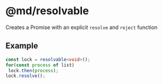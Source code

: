 # @md/resolvable

Creates a Promise with an explicit `resolve` and `reject` function

## Example

```ts
const lock = resolvable<void>();
for(const process of list)
 lock.then(process);
lock.resolve();
```